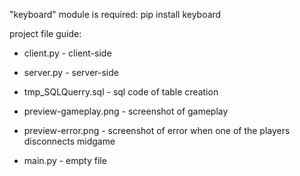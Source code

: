 "keyboard" module is required:
  pip install keyboard

project file guide:
 - client.py - client-side
 - server.py - server-side
 - tmp_SQLQuerry.sql - sql code of table creation
   
 - preview-gameplay.png - screenshot of gameplay
 - preview-error.png - screenshot of error when one of the players disconnects midgame
 - main.py - empty file
